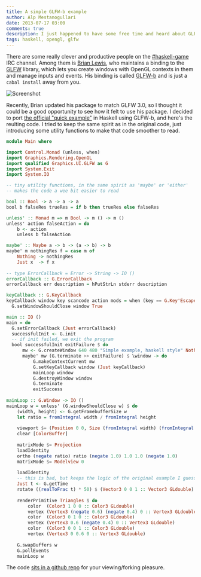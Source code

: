 ```yaml
---
title: A simple GLFW-b example
author: Alp Mestanogullari
date: 2013-07-17 03:00
comments: true
description: I just happened to have some free time and heard about GLFW-b and ported the official C example to Haskell.
tags: haskell, opengl, glfw
---
```


There are some really clever and productive people on the [#haskell-game](irc://irc.freenode.net/haskell-game) IRC channel. Among them is [Brian Lewis](https://github.com/bsl), who maintains a binding to the [GLFW](http://www.glfw.org) library, which lets you create windows with OpenGL contexts in them and manage inputs and events. His binding is called [GLFW-b](http://hackage.haskell.org/package/GLFW-b) and is just a `cabal install` away from you.

![Screenshot](http://alpmestan.com/glfw.png)

Recently, Brian updated his package to match GLFW 3.0, so I thought it could be a good opportunity to see how it felt to use his package. I decided to port [the official "quick example"](http://www.glfw.org/docs/3.0/quick.html#quick_example) in Haskell using GLFW-b, and here's the reulting code. I tried to keep the same spirit as in the original code, just introducing some utility functions to make that code smoother to read.

``` haskell
module Main where

import Control.Monad (unless, when)
import Graphics.Rendering.OpenGL
import qualified Graphics.UI.GLFW as G
import System.Exit
import System.IO

-- tiny utility functions, in the same spirit as 'maybe' or 'either'
-- makes the code a wee bit easier to read

bool :: Bool -> a -> a -> a
bool b falseRes trueRes = if b then trueRes else falseRes

unless' :: Monad m => m Bool -> m () -> m ()
unless' action falseAction = do
    b <- action
    unless b falseAction

maybe' :: Maybe a -> b -> (a -> b) -> b
maybe' m nothingRes f = case m of
    Nothing -> nothingRes
    Just x  -> f x
    
-- type ErrorCallback = Error -> String -> IO ()
errorCallback :: G.ErrorCallback
errorCallback err description = hPutStrLn stderr description

keyCallback :: G.KeyCallback
keyCallback window key scancode action mods = when (key == G.Key'Escape && action == G.KeyState'Pressed) $
  G.setWindowShouldClose window True

main :: IO ()
main = do
  G.setErrorCallback (Just errorCallback)
  successfulInit <- G.init
  -- if init failed, we exit the program
  bool successfulInit exitFailure $ do
      mw <- G.createWindow 640 480 "Simple example, haskell style" Nothing Nothing
      maybe' mw (G.terminate >> exitFailure) $ \window -> do
          G.makeContextCurrent mw
          G.setKeyCallback window (Just keyCallback)
          mainLoop window
          G.destroyWindow window
          G.terminate
          exitSuccess
          
mainLoop :: G.Window -> IO ()
mainLoop w = unless' (G.windowShouldClose w) $ do
    (width, height) <- G.getFramebufferSize w
    let ratio = fromIntegral width / fromIntegral height
    
    viewport $= (Position 0 0, Size (fromIntegral width) (fromIntegral height))
    clear [ColorBuffer]
    
    matrixMode $= Projection
    loadIdentity
    ortho (negate ratio) ratio (negate 1.0) 1.0 1.0 (negate 1.0)
    matrixMode $= Modelview 0
    
    loadIdentity
    -- this is bad, but keeps the logic of the original example I guess
    Just t <- G.getTime
    rotate ((realToFrac t) * 50) $ (Vector3 0 0 1 :: Vector3 GLdouble)
    
    renderPrimitive Triangles $ do
        color  (Color3 1 0 0 :: Color3 GLdouble)
        vertex (Vertex3 (negate 0.6) (negate 0.4) 0 :: Vertex3 GLdouble)
        color  (Color3 0 1 0 :: Color3 GLdouble)
        vertex (Vertex3 0.6 (negate 0.4) 0 :: Vertex3 GLdouble)
        color  (Color3 0 0 1 :: Color3 GLdouble)
        vertex (Vertex3 0 0.6 0 :: Vertex3 GLdouble)
        
    G.swapBuffers w
    G.pollEvents
    mainLoop w
```

The code [sits in a github repo](https://github.com/alpmestan/glfw-b-quick-example) for your viewing/forking pleasure.